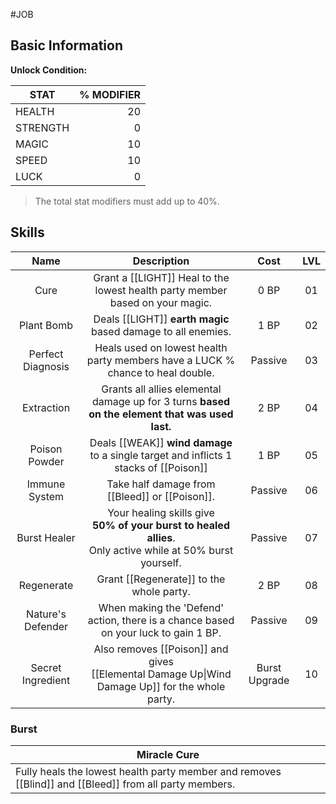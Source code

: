 #JOB
## Basic Information

**Unlock Condition:** 

| STAT     | % MODIFIER |
| -------- | ---------: |
| HEALTH   |         20 |
| STRENGTH |          0 |
| MAGIC    |         10 |
| SPEED    |         10 |
| LUCK     |          0 |
> The total stat modifiers must add up to 40%.

## Skills

|     **Name**      |                                                  **Description**                                                  |     Cost      | **LVL** |
| :---------------: | :---------------------------------------------------------------------------------------------------------------: | :-----------: | :-----: |
|       Cure        |                   Grant a [[LIGHT]] Heal to the lowest health party member based on your magic.                   |     0 BP      |   01    |
|    Plant Bomb     |                           Deals [[LIGHT]] **earth magic** based damage to all enemies.                            |     1 BP      |   02    |
| Perfect Diagnosis |                  Heals used on lowest health party members have a LUCK % chance to heal double.                   |    Passive    |   03    |
|    Extraction     |          Grants all allies elemental damage up for 3 turns **based on the element that was used last.**           |     2 BP      |   04    |
|   Poison Powder   |               Deals [[WEAK]] **wind damage** to a single target and inflicts 1 stacks of [[Poison]]               |     1 BP      |   05    |
|   Immune System   |                                  Take half damage from [[Bleed]] or [[Poison]].                                   |    Passive    |   06    |
|   Burst Healer    | Your healing skills give <br>**50% of your burst to healed allies**. <br>Only active while at 50% burst yourself. |    Passive    |   07    |
|    Regenerate     |                                     Grant [[Regenerate]] to the whole party.                                      |     2 BP      |   08    |
| Nature's Defender |                When making the 'Defend' action, there is a chance based on your luck to gain 1 BP.                |    Passive    |   09    |
| Secret Ingredient |       Also removes  [[Poison]]  and gives <br>[[Elemental Damage Up\|Wind Damage Up]] for the whole party.        | Burst Upgrade |   10    |
### Burst

| **Miracle Cure**                                                                                       |
| ------------------------------------------------------------------------------------------------------ |
| Fully heals the lowest health party member and removes [[Blind]] and [[Bleed]] from all party members. |

